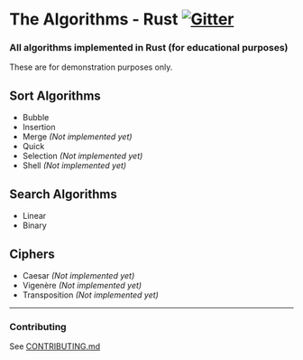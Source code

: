 # The Algorithms - Rust [![Gitter](https://img.shields.io/gitter/room/the-algorithms/rust.svg?style=flat-square)](https://gitter.im/the-algorithms/rust)

### All algorithms implemented in Rust (for educational purposes)

These are for demonstration purposes only.

## Sort Algorithms

- Bubble
- Insertion
- Merge _(Not implemented yet)_
- Quick
- Selection _(Not implemented yet)_
- Shell _(Not implemented yet)_


## Search Algorithms

- Linear
- Binary

## Ciphers

- Caesar _(Not implemented yet)_
- Vigenère _(Not implemented yet)_
- Transposition _(Not implemented yet)_

---
### Contributing

See [CONTRIBUTING.md](CONTRIBUTING.md)
